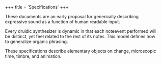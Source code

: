 +++
title = 'Specifications'
+++

These documents are an early proposal for generically describing expressive sound as a function of human readable input.


Every druidic synthesizer is dynamic in that each noteevent performed will be distinct, yet feel related to the rest of its notes. This model defines how to generalize organic phrasing.

These specifications describe elementary objects on change, microscopic time, timbre, and animation.